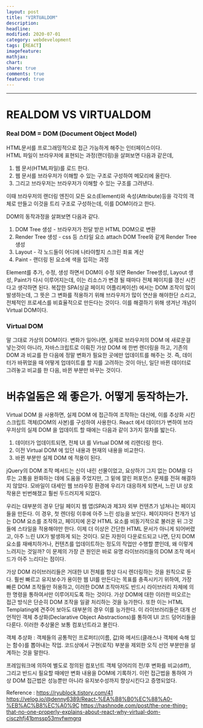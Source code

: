 ```yaml
---
layout: post
title: "VIRTUALDOM"
description:
headline:
modified: 2020-07-01
category: webdevelopment
tags: [REACT]
imagefeature:
mathjax:
chart:
share: true
comments: true
featured: true
---
```


---

# REALDOM VS VIRTUALDOM  
  
### Real DOM = DOM (Document Object Model)  

HTML문서를 프로그래밍적으로 접근 가능하게 해주는 인터페이스이다.  
HTML 파일이 브라우저에 표현되는 과정(랜더링)을 살펴보면 다음과 같은데,  

1) 웹 문서(HTML파일)를 로드 한다.  
2) 웹 문서를 브라우저가 이해할 수 있는 구조로 구성하여 메모리에 올린다.  
3) 그리고 브라우저는 브라우저가 이해할 수 있는 구조를 그려낸다.  

이때 브라우저의 랜더링 엔진이 모든 요소(Element)와 속성(Attribute)등을 각각의 객체로 만들고 이것을 트리 구조로 구성하는데, 이를 DOM이라고 한다.  

DOM의 동작과정을 살펴보면 다음과 같다.  

1) DOM Tree 생성 - 브라우저가 전달 받은 HTML DOM으로 변환  
2) Render Tree 생성 - css 등 스타일 요소 attach DOM Tree와 같게 Render Tree 생성  
3) Layout - 각 노드들이 어디에 나타야할지 스크린 좌표 계산  
4) Paint - 랜더링 된 요소에 색을 입히는 과정  

Element를 추가, 수정, 생성 하면서 DOM이 수정 되면 Render Tree생성, Layout 생성, Paint가 다시 이루어지는데, 이는 리소스가 변경 될 때마다 전체 페이지를 갱신 시킨다고 생각하면 된다.  복잡한 SPA(싱글 페이지 어플리케이션) 에서는 DOM 조작이 많이 발생하는데, 그 뜻은 그 변화를 적용하기 위해 브라우저가 많이 연산을 해야한단 소리고, 전체적인 프로세스를 비효율적으로 만든다는 것이다. 이를 해결하기 위해 생겨난 개념이 Virtual DOM이다.  
  
### Virtual DOM
말 그대로 가상의 DOM이다. 변화가 일어나면, 실제로 브라우저의 DOM 에 새로운걸 넣는것이 아니라, 자바스크립트로 이뤄진 가상 DOM 에 한번 렌더링을 하고, 기존의 DOM 과 비교를 한 다음에 정말 변화가 필요한 곳에만 업데이트를 해주는 것. 즉, 데이터가 바뀌었을 때 어떻게 업데이트를 할 지를 고려하는 것이 아닌, 일단 바뀐 데이터로 그려놓고 비교를 한 다음, 바뀐 부분만 바꾸는 것이다.  
  
  

# 버츄얼돔은 왜 좋은가. 어떻게 동작하는가.
  
Virtual DOM 을 사용하면, 실제 DOM 에 접근하여 조작하는 대신에, 이를 추상화 시킨 스크립트 객체(DOM의 사본)를 구성하여 사용한다. React 에서 데이터가 변하여 브라우저상의 실제 DOM 을 업데이트 할 때에는 다음과 같이 3가지 절차를 밟는다.  
  
1) 데이터가 업데이트되면, 전체 UI 를 Virtual DOM 에 리렌더링 한다.  
2) 이전 Virtual DOM 에 있던 내용과 현재의 내용을 비교한다.  
3) 바뀐 부분만 실제 DOM 에 적용이 된다.  
  
jQuery의 DOM 조작 메서드는 신이 내린 선물이었고, 요상하기 그지 없는 DOM을 다루는 고통을 완화하는 데에 도움을 주었지만, 그 밑에 깔린 퍼포먼스 문제를 전혀 해결하지 않았다. 모바일이 대세인 웹 브라우징 환경에 우리가 대응하게 되면서, 느린 UI 상호작용은 빈번해졌고 훨씬 두드러지게 되었다.  

우리는 대부분의 경우 단일 페이지 웹 앱(SPA)과 제3자 외부 컨텐츠가 넘쳐나는 페이지들을 만든다. 이 경우, 첫 렌더링 이후에 아주 느린 성능을 보인다. 페이지마다 천개가 넘는 DOM 요소를 조작하고, 페이지에 온갖 HTML 요소를 비동기적으로 불러온 뒤 그것들에 스타일을 적용해야만 한다. 이제 더 이상은 간단한 HTML 문서가 아니게 되어버렸고, 아주 느린 UX가 발생하게 되는 것이다. 모든 자원이 다운로드되고 나면, 단지 DOM 요소를 재배치하거나, 컨텐츠를 업데이트하는 정도의 작업만 수행할 뿐인데, 왜 이렇게 느려지는 것일까? 이 문제의 가장 큰 원인은 바로 유명 라이브러리들의 DOM 조작 메서드가 아주 느리다는 점이다.  

가상 DOM 라이브러리들은 거대한 UI 전체를 항상 다시 렌더링하는 것을 원칙으로 둔다. 훨씬 빠르고 유지보수가 용이한 웹 UI를 만든다는 목표를 충족시키기 위하여, 가장 빠른 DOM 조작들만 허용하고, 이러한 DOM 조작마저도 반드시 라이브러리 자체에 의한 명령을 통하여서만 이루어지도록 하는 것이다. 가상 DOM에 대한 이러한 떠오르는 접근 방식은 단순히 DOM 조작을 일괄 처리하는 것을 능가한다. 또한 이는 HTML Templating에 견주어 보아도 대부분의 경우 이를 능가한다. 이 라이브러리들은 대개 선언적인 객체 추상화(Declarative Object Abstractions)를 통하여 UI 코드 덩어리들을 다룬다. 이러한 추상물은 보통 컴포넌트라고 불린다.  

객체 추상화 : 객체들의 공통적인 프로퍼티(이름, 값)와 메서드(클래스나 객체에 숙해 있는 함수)를 뽑아내는 작업. 코드상에서 구현(로직) 부분을 제외한 오직 선언 부분만을 설계하는 것을 말한다.  

프레임워크에 의하여 별도로 정의된 컴포넌트 객체 덩어리의 전/후 변화를 비교(diff), 그리고 반드시 필요할 때에만 변화 내용을 DOM에 기록하기. 이런 접근법을 통하여 가상 DOM 접근법은 성능뿐만 아니라 유지보수성까지 향상시킨다고 증명되었다.




Reference : <https://ryublock.tistory.com/41>
<https://velog.io/@denny6389/React-%EA%B8%B0%EC%88%A0-%EB%AC%B8%EC%A0%9C>
<https://hashnode.com/post/the-one-thing-that-no-one-properly-explains-about-react-why-virtual-dom-cisczhfj41bmssp53mvfwmgrq>